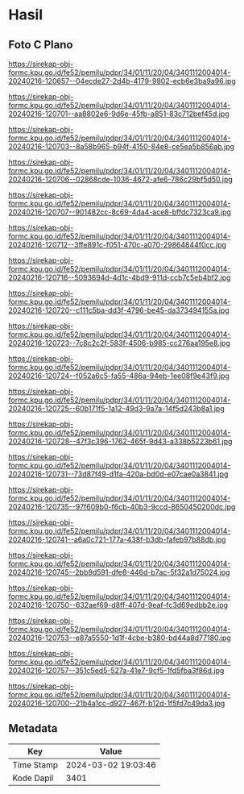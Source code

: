 # Hasil

## Foto C Plano

https://sirekap-obj-formc.kpu.go.id/fe52/pemilu/pdpr/34/01/11/20/04/3401112004014-20240216-120657--04ecde27-2d4b-4179-9802-ecb6e3ba9a96.jpg

https://sirekap-obj-formc.kpu.go.id/fe52/pemilu/pdpr/34/01/11/20/04/3401112004014-20240216-120701--aa8802e6-9d6e-45fb-a851-83c712bef45d.jpg

https://sirekap-obj-formc.kpu.go.id/fe52/pemilu/pdpr/34/01/11/20/04/3401112004014-20240216-120703--8a58b965-b94f-4150-84e8-ce5ea5b856ab.jpg

https://sirekap-obj-formc.kpu.go.id/fe52/pemilu/pdpr/34/01/11/20/04/3401112004014-20240216-120706--02868cde-1036-4672-afe6-786c29bf5d50.jpg

https://sirekap-obj-formc.kpu.go.id/fe52/pemilu/pdpr/34/01/11/20/04/3401112004014-20240216-120707--901482cc-8c69-4da4-ace8-bffdc7323ca9.jpg

https://sirekap-obj-formc.kpu.go.id/fe52/pemilu/pdpr/34/01/11/20/04/3401112004014-20240216-120712--3ffe891c-f051-470c-a070-29864844f0cc.jpg

https://sirekap-obj-formc.kpu.go.id/fe52/pemilu/pdpr/34/01/11/20/04/3401112004014-20240216-120716--5093694d-4d1c-4bd9-911d-ccb7c5eb4bf2.jpg

https://sirekap-obj-formc.kpu.go.id/fe52/pemilu/pdpr/34/01/11/20/04/3401112004014-20240216-120720--c111c5ba-dd3f-4796-be45-da373494155a.jpg

https://sirekap-obj-formc.kpu.go.id/fe52/pemilu/pdpr/34/01/11/20/04/3401112004014-20240216-120723--7c8c2c2f-583f-4506-b985-cc276aa195e8.jpg

https://sirekap-obj-formc.kpu.go.id/fe52/pemilu/pdpr/34/01/11/20/04/3401112004014-20240216-120724--f052a6c5-fa55-486a-94eb-1ee08f9e43f9.jpg

https://sirekap-obj-formc.kpu.go.id/fe52/pemilu/pdpr/34/01/11/20/04/3401112004014-20240216-120725--60b171f5-1a12-49d3-9a7a-14f5d243b8a1.jpg

https://sirekap-obj-formc.kpu.go.id/fe52/pemilu/pdpr/34/01/11/20/04/3401112004014-20240216-120728--47f3c396-1762-465f-9d43-a338b5223b61.jpg

https://sirekap-obj-formc.kpu.go.id/fe52/pemilu/pdpr/34/01/11/20/04/3401112004014-20240216-120731--73d87f49-d1fa-420a-bd0d-e07cae0a3841.jpg

https://sirekap-obj-formc.kpu.go.id/fe52/pemilu/pdpr/34/01/11/20/04/3401112004014-20240216-120735--97f609b0-f6cb-40b3-9ccd-8650450200dc.jpg

https://sirekap-obj-formc.kpu.go.id/fe52/pemilu/pdpr/34/01/11/20/04/3401112004014-20240216-120741--a6a0c721-177a-438f-b3db-fafeb97b88db.jpg

https://sirekap-obj-formc.kpu.go.id/fe52/pemilu/pdpr/34/01/11/20/04/3401112004014-20240216-120745--2bb9d591-dfe8-446d-b7ac-5f32a1d75024.jpg

https://sirekap-obj-formc.kpu.go.id/fe52/pemilu/pdpr/34/01/11/20/04/3401112004014-20240216-120750--632aef69-d8ff-407d-9eaf-fc3d69edbb2e.jpg

https://sirekap-obj-formc.kpu.go.id/fe52/pemilu/pdpr/34/01/11/20/04/3401112004014-20240216-120753--e87a5550-1d1f-4cbe-b380-bd44a8d77180.jpg

https://sirekap-obj-formc.kpu.go.id/fe52/pemilu/pdpr/34/01/11/20/04/3401112004014-20240216-120757--351c5ed5-527a-41e7-9cf5-1fd5fba3f86d.jpg

https://sirekap-obj-formc.kpu.go.id/fe52/pemilu/pdpr/34/01/11/20/04/3401112004014-20240216-120700--21b4a1cc-d927-467f-b12d-1f5fd7c49da3.jpg


## Metadata

| Key        | Value               |
| ---------- | ------------------- |
| Time Stamp | 2024-03-02 19:03:46 |
| Kode Dapil | 3401                |



